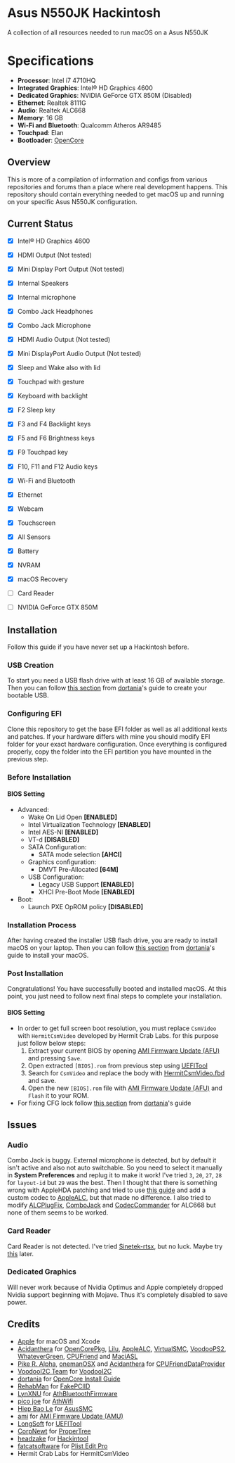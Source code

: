 # Asus N550JK Hackintosh
A collection of all resources needed to run macOS on a Asus N550JK

# Specifications
- **Processor**: Intel i7 4710HQ                    
- **Integrated Graphics**: Intel® HD Graphics 4600
- **Dedicated Graphics**: NVIDIA GeForce GTX 850M (Disabled)
- **Ethernet**: Realtek 8111G
- **Audio**: Realtek ALC668
- **Memory**: 16 GB
- **Wi-Fi and Bluetooth**: Qualcomm Atheros AR9485
- **Touchpad**: Elan
- **Bootloader**: [OpenCore](https://github.com/acidanthera/OpenCorePkg)

## Overview
This is more of a compilation of information and configs from various 
repositories and forums than a place where real development happens. This 
repository should contain everything needed to get macOS up and running on your 
specific Asus N550JK configuration.


## Current Status
- [x] Intel® HD Graphics 4600
- [x] HDMI Output (Not tested)
- [x] Mini Display Port Output (Not tested)
- [x] Internal Speakers
- [x] Internal microphone
- [x] Combo Jack Headphones
- [x] Combo Jack Microphone
- [x] HDMI Audio Output (Not tested)
- [x] Mini DisplayPort Audio Output (Not tested)
- [x] Sleep and Wake also with lid
- [x] Touchpad with gesture
- [x] Keyboard with backlight
- [x] F2 Sleep key
- [x] F3 and F4 Backlight keys
- [x] F5 and F6 Brightness keys
- [x] F9 Touchpad key
- [x] F10, F11 and F12 Audio keys
- [x] Wi-Fi and Bluetooth
- [x] Ethernet
- [x] Webcam
- [x] Touchscreen
- [x] All Sensors
- [x] Battery
- [x] NVRAM
- [x] macOS Recovery
- [ ] Card Reader
- [ ] NVIDIA GeForce GTX 850M


## Installation
Follow this guide if you have never set up a Hackintosh before.

### USB Creation
To start you need a USB flash drive with at least 16 GB of available storage. 
Then you can follow 
[this section](https://dortania.github.io/OpenCore-Install-Guide/installer-guide/) 
from [dortania](https://github.com/dortania)'s guide to create your bootable 
USB.

### Configuring EFI
Clone this repository to get the base EFI folder as well as all additional kexts 
and patches. If your hardware differs with mine you should modify EFI folder for 
your exact hardware configuration. Once everything is configured properly, copy 
the folder into the EFI partition you have mounted in the previous step.

### Before Installation
#### BIOS Setting
- Advanced:
	- Wake On Lid Open **[ENABLED]**
	- Intel Virtualization Technology **[ENABLED]**
	- Intel AES-NI **[ENABLED]**
	- VT-d **[DISABLED]**
	- SATA Configuration:
		- SATA mode selection **[AHCI]**
	- Graphics configuration:
		- DMVT Pre-Allocated **[64M]**
	- USB Configuration:
		- Legacy USB Support **[ENABLED]**
		- XHCI Pre-Boot Mode **[ENABLED]**
- Boot:
	- Launch PXE OpROM policy **[DISABLED]**

### Installation Process
After having created the installer USB flash drive, you are ready to install 
macOS on your laptop. Then you can follow 
[this section](https://dortania.github.io/OpenCore-Install-Guide/installation/installation-process.html) 
from [dortania](https://github.com/dortania)'s guide to install your macOS.

### Post Installation
Congratulations! You have successfully booted and installed macOS. At this 
point, you just need to follow next final steps to complete your installation.

#### BIOS Setting
- In order to get full screen boot resolution, you must replace `CsmVideo` with 
`HermitCsmVideo` developed by Hermit Crab Labs. for this purpose just follow 
below steps:
	1. Extract your current BIOS by opening
	   [AMI Firmware Update (AFU)](https://www.ami.com/products/firmware-tools-and-utilities/bios-uefi-utilities/)
	   and pressing `Save`.
	2. Open extracted `[BIOS].rom` from previous step using 
	   [UEFITool](https://github.com/LongSoft/UEFITool)
	3. Search for `CsmVideo` and replace the body with 
	   [HermitCsmVideo.fbd](BIOS/HermitCsmVideo.fbd) and save.
	4. Open the new `[BIOS].rom` file with 
	   [AMI Firmware Update (AFU)](https://www.ami.com/products/firmware-tools-and-utilities/bios-uefi-utilities/) 
	   and `Flash` it to your ROM.
- For fixing CFG lock follow 
[this section](https://dortania.github.io/OpenCore-Post-Install/misc/msr-lock.html) 
from [dortania](https://github.com/dortania)'s guide


## Issues

### Audio
Combo Jack is buggy. External microphone is detected, but by default it isn't 
active and also not auto switchable. So you need to select it manually in 
**System Preferences** and replug it to make it work! I've tried `3`, `20`, 
`27`, `28` for `layout-id` but `29` was the best. Then I thought that there is 
something wrong with AppleHDA patching and tried to use 
[this guide](https://osxlatitude.com/forums/topic/1946-complete-applehda-patching-guide/) 
and add a custom codec to [AppleALC](https://github.com/acidanthera/AppleALC), 
but that made no difference. I also tried to modify 
[ALCPlugFix](https://github.com/Sniki/ALCPlugFix), 
[ComboJack](https://github.com/lvs1974/ComboJack) and 
[CodecCommander](https://github.com/RehabMan/EAPD-Codec-Commander) for ALC668 
but none of them seems to be worked.

### Card Reader
Card Reader is not detected. I've tried 
[Sinetek-rtsx](https://github.com/cholonam/Sinetek-rtsx), but no luck. Maybe try 
[this](https://www.noobsplanet.com/index.php?threads/fix-internal-external-card-reader-hackintosh-guide.32/) 
later.

### Dedicated Graphics
Will never work because of Nvidia Optimus and Apple completely dropped Nvidia 
support beginning with Mojave. Thus it's completely disabled to save power.


## Credits
- [Apple](https://www.apple.com) for macOS and Xcode
- [Acidanthera](https://github.com/acidanthera) for 
[OpenCorePkg](https://github.com/acidanthera/OpenCorePkg), 
[Lilu](https://github.com/acidanthera/Lilu), 
[AppleALC](https://github.com/acidanthera/AppleALC), 
[VirtualSMC](https://github.com/acidanthera/VirtualSMC), 
[VoodooPS2](https://github.com/acidanthera/VoodooPS2), 
[WhateverGreen](https://github.com/acidanthera/WhateverGreen), 
[CPUFriend](https://github.com/acidanthera/CPUFriend) and 
[MaciASL](https://github.com/acidanthera/MaciASL)
- [Pike R. Alpha](https://github.com/Piker-Alpha), 
[onemanOSX](https://github.com/onemanosx) and 
[Acidanthera](https://github.com/acidanthera) for 
[CPUFriendDataProvider](https://www.olarila.com/topic/5693-guide-ssdt-with-pikes-pm-script-and-use-with-cpufriend/)
- [VoodooI2C Team](https://github.com/VoodooI2C/VoodooI2C/graphs/contributors) for 
[VoodooI2C](https://github.com/VoodooI2C/VoodooI2C)
- [dortania](https://github.com/dortania) for 
[OpenCore Install Guide](https://dortania.github.io/OpenCore-Install-Guide/)  
- [RehabMan](https://github.com/RehabMan) for 
[FakePCIID](https://github.com/RehabMan/OS-X-Fake-PCI-ID)
- [LynXNU](https://github.com/lynxnu) for 
[AthBluetoothFirmware](https://github.com/lynxnu/AthBluetoothFirmware)
- [pico joe](https://www.insanelymac.com/forum/profile/1113740-pico-joe/) for 
[AthWifi](https://www.insanelymac.com/forum/files/file/1008-io80211family-modif/)
- [Hiep Bao Le](https://github.com/hieplpvip) for 
[AsusSMC](https://github.com/hieplpvip/AsusSMC)
- [ami](https://www.ami.com) for 
[AMI Firmware Update (AMU)](https://www.ami.com/products/firmware-tools-and-utilities/bios-uefi-utilities/)
- [LongSoft](https://github.com/LongSoft) for 
[UEFITool](https://github.com/LongSoft/UEFITool)
- [CorpNewt](https://github.com/corpnewt) for 
[ProperTree](https://github.com/corpnewt/ProperTree)
- [headzake](https://github.com/headkaze) for 
[Hackintool](https://github.com/headkaze/Hackintool)
- [fatcatsoftware](https://www.fatcatsoftware.com) for 
[Plist Edit Pro](https://www.fatcatsoftware.com/plisteditpro/)
- Hermit Crab Labs for HermitCsmVideo
